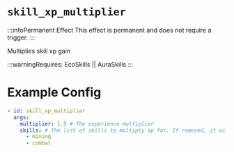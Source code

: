 # `skill_xp_multiplier`
:::infoPermanent Effect
This effect is permanent and does not require a trigger.
:::

Multiplies skill xp gain

:::warningRequires:
EcoSkills || AuraSkills
:::

# Example Config
```yaml
- id: skill_xp_multiplier
  args:
    multiplier: 1.5 # The experience multiplier
    skills: # The list of skills to multiply xp for. If removed, it will multiply all skills.
      - mining
      - combat 
```
